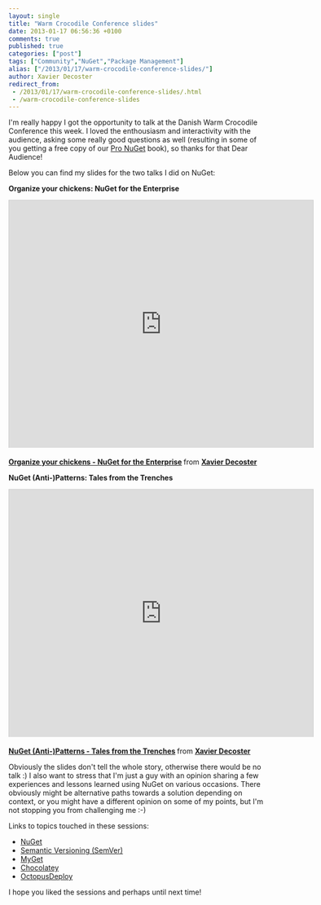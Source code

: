 ```yaml
---
layout: single
title: "Warm Crocodile Conference slides"
date: 2013-01-17 06:56:36 +0100
comments: true
published: true
categories: ["post"]
tags: ["Community","NuGet","Package Management"]
alias: ["/2013/01/17/warm-crocodile-conference-slides/"]
author: Xavier Decoster
redirect_from:
 - /2013/01/17/warm-crocodile-conference-slides/.html
 - /warm-crocodile-conference-slides
---
```

<p>I'm really happy I got the opportunity to talk at the Danish Warm Crocodile Conference this week. I loved the enthousiasm and interactivity with the audience, asking some really good questions as well (resulting in some of you getting a free copy of our <a href="http://bit.ly/ProNuGet">Pro NuGet</a> book), so thanks for that Dear Audience!</p>

<p>Below you can find my slides for the two talks I did on NuGet:</p>

<p><strong>Organize your chickens: NuGet for the Enterprise</strong></p>

<p><iframe src="http://www.slideshare.net/slideshow/embed_code/16028732" width="597" height="486" frameborder="0" marginwidth="0" marginheight="0" scrolling="no" style="border:1px solid #CCC;border-width:1px 1px 0;margin-bottom:5px" allowfullscreen webkitallowfullscreen mozallowfullscreen> </iframe> <div style="margin-bottom:5px"> <strong> <a href="http://www.slideshare.net/xavierdecoster/organize-your-chickens-nuget-for-the-enterprise-16028732" title="Organize your chickens - NuGet for the Enterprise" target="_blank">Organize your chickens - NuGet for the Enterprise</a> </strong> from <strong><a href="http://www.slideshare.net/xavierdecoster" target="_blank">Xavier Decoster</a></strong> </div></p>

<p><strong>NuGet (Anti-)Patterns: Tales from the Trenches</strong></p>

<p><iframe src="http://www.slideshare.net/slideshow/embed_code/16022684" width="597" height="486" frameborder="0" marginwidth="0" marginheight="0" scrolling="no" style="border:1px solid #CCC;border-width:1px 1px 0;margin-bottom:5px" allowfullscreen webkitallowfullscreen mozallowfullscreen> </iframe> <div style="margin-bottom:5px"> <strong> <a href="http://www.slideshare.net/xavierdecoster/nuget-antipatterns-tales-from-the-trenches" title="NuGet (Anti-)Patterns - Tales from the Trenches" target="_blank">NuGet (Anti-)Patterns - Tales from the Trenches</a> </strong> from <strong><a href="http://www.slideshare.net/xavierdecoster" target="_blank">Xavier Decoster</a></strong> </div></p>

<p>Obviously the slides don't tell the whole story, otherwise there would be no talk :) I also want to stress that I'm just a guy with an opinion sharing a few experiences and lessons learned using NuGet on various occasions. There obviously might be alternative paths towards a solution depending on context, or you might have a different opinion on some of my points, but I'm not stopping you from challenging me :-) </p>

<p>Links to topics touched in these sessions:</p>

<ul>
<li><a href="http://www.nuget.org">NuGet</a></li>
<li><a href="http://www.semver.org">Semantic Versioning (SemVer)</a></li>
<li><a href="http://www.myget.org">MyGet</a></li>
<li><a href="http://www.chocolatey.org">Chocolatey</a></li>
<li><a href="www.octopusdeploy.com">OctopusDeploy</a></li>
</ul>

<p>I hope you liked the sessions and perhaps until next time!</p>
